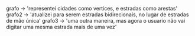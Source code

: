  grafo -> 'representei cidades como vertices, e estradas como arestas'
 grafo2 -> 'atualizei para serem estradas bidirecionais, no lugar de estradas de mão única'
 grafo3 -> 'uma outra maneira, mas agora o usuario não vai digitar uma mesma estrada mais de uma vez'
